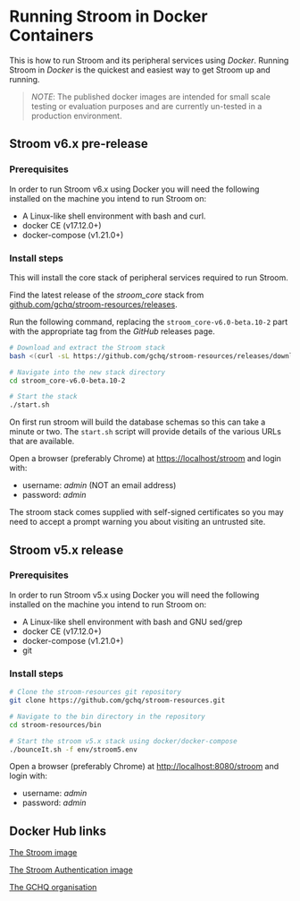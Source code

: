 # Running Stroom in Docker Containers

This is how to run Stroom and its peripheral services using _Docker_. 
Running Stroom in _Docker_ is the quickest and easiest way to get Stroom up and running. 

> _NOTE_: The published docker images are intended for small scale testing or evaluation purposes and are currently un-tested in a production environment.

## Stroom v6.x pre-release

### Prerequisites

In order to run Stroom v6.x using Docker you will need the following installed on the machine you intend to run Stroom on:

* A Linux-like shell environment with bash and curl.
* docker CE (v17.12.0+)
* docker-compose (v1.21.0+)

### Install steps

This will install the core stack of peripheral services required to run Stroom.

Find the latest release of the _stroom_core_ stack from [github.com/gchq/stroom-resources/releases](https://github.com/gchq/stroom-resources/releases). 

Run the following command, replacing the `stroom_core-v6.0-beta.10-2` part with the appropriate tag from the _GitHub_ releases page.

```bash
# Download and extract the Stroom stack
bash <(curl -sL https://github.com/gchq/stroom-resources/releases/download/stroom_core-v6.0-beta.10-2/get_stroom.sh)

# Navigate into the new stack directory
cd stroom_core-v6.0-beta.10-2

# Start the stack
./start.sh
```

On first run stroom will build the database schemas so this can take a minute or two. 
The `start.sh` script will provide details of the various URLs that are available.

Open a browser (preferably Chrome) at [https://localhost/stroom](https://localhost/stroom) and login with:

* username: _admin_ (NOT an email address)
* password: _admin_

The stroom stack comes supplied with self-signed certificates so you may need to accept a prompt warning you about visiting an untrusted site.


## Stroom v5.x release

### Prerequisites

In order to run Stroom v5.x using Docker you will need the following installed on the machine you intend to run Stroom on:

* A Linux-like shell environment with bash and GNU sed/grep
* docker CE (v17.12.0+)
* docker-compose (v1.21.0+)
* git

### Install steps

```bash
# Clone the stroom-resources git repository
git clone https://github.com/gchq/stroom-resources.git

# Navigate to the bin directory in the repository
cd stroom-resources/bin

# Start the stroom v5.x stack using docker/docker-compose
./bounceIt.sh -f env/stroom5.env
```

Open a browser (preferably Chrome) at [http://localhost:8080/stroom](http://localhost:8080/stroom) and login with:

* username: _admin_ 
* password: _admin_


## Docker Hub links
[The Stroom image](https://hub.docker.com/r/gchq/stroom/)

[The Stroom Authentication image](https://hub.docker.com/r/gchq/stroom-auth/)

[The GCHQ organisation](https://hub.docker.com/r/gchq/)
